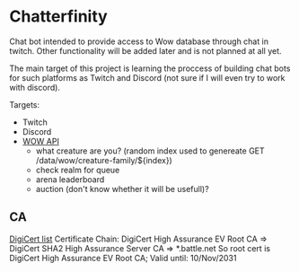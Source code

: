 # Chatterfinity

Chat bot intended to provide access to Wow database through chat in twitch.
Other functionality will be added later and is not planned at all yet.

The main target of this project is learning the proccess of building chat bots for
such platforms as Twitch and Discord (not sure if I will even try to work with discord).

Targets:

- Twitch
- Discord
- [WOW API](https://develop.battle.net/documentation/world-of-warcraft-classic/game-data-apis)
  - what creature are you? (random index used to genereate GET /data/wow/creature-family/${index})
  - check realm for queue
  - arena leaderboard
  - auction (don't know whether it will be usefull)?

## CA

[DigiCert list](https://www.digicert.com/kb/digicert-root-certificates.htm#roots)
Certificate Chain:
DigiCert High Assurance EV Root CA => DigiCert SHA2 High Assurance Server CA => *.battle.net
So root cert is DigiCert High Assurance EV Root CA;
Valid until: 10/Nov/2031
